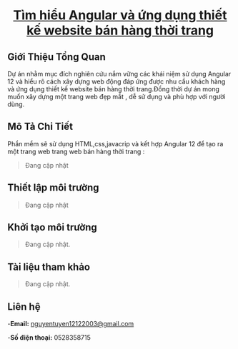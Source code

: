 <h1 align="center"><a href="github.com/nguyentuyen12345/csn-da21tta-nguyenthimytuyen-thoitrang-angular">Tìm hiểu Angular và ứng dụng thiết kế website bán hàng thời trang</a></h1>

## Giới Thiệu Tổng Quan
Dự án nhằm mục đích nghiên cứu nắm vững các khái niệm sử dụng Angular 12 và hiểu rõ cách xây dựng web động đáp ứng được nhu cầu khách hàng  và ứng dụng thiết kế website bán hàng thời trang.Đồng thời dự án mong muốn xây dựng một trang web đẹp mắt , dễ sử dụng và phù hợp với người dùng.

## Mô Tả Chi Tiết
Phần mềm sẽ sử dụng HTML,css,javacrip và kết hợp Angular 12 để tạo ra một trang web trang web bán hàng thời trang :
> Đang cập nhật
 ## Thiết lập môi trường
 > Đang cập nhật

## Khởi tạo môi trường 
> Đang cập nhật.

## Tài liệu tham khảo
> Đang cập nhật.
## Liên hệ 
-**Email:** nguyentuyen12122003@gmail.com

-**Số điện thoại:** 0528358715





